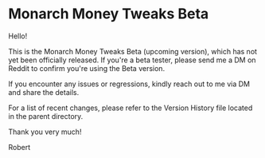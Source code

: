# Monarch Money Tweaks Beta

Hello!

This is the Monarch Money Tweaks Beta (upcoming version), which has not yet been officially released. If you're a beta tester, please send me a DM on Reddit to confirm you're using the Beta version.

If you encounter any issues or regressions, kindly reach out to me via DM and share the details.

For a list of recent changes, please refer to the Version History file located in the parent directory.

Thank you very much!

Robert
